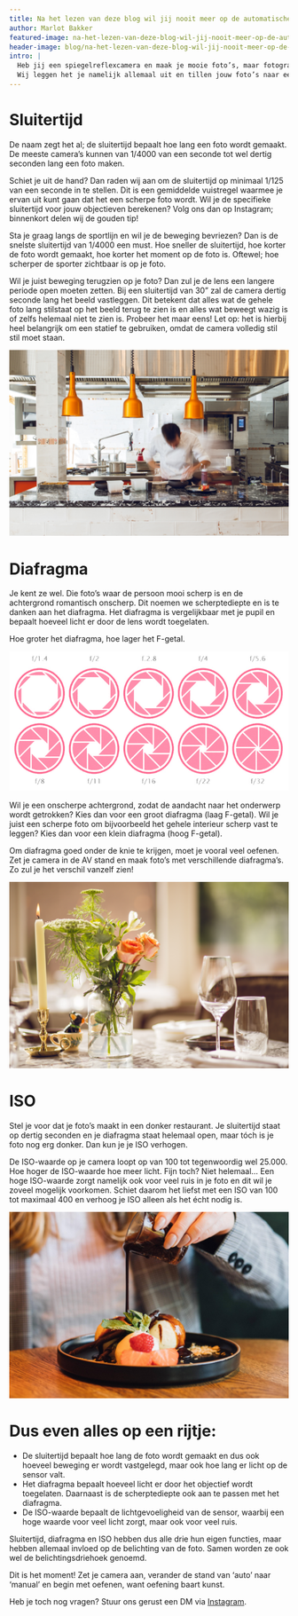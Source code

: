 ```yaml
---
title: Na het lezen van deze blog wil jij nooit meer op de automatische stand fotograferen!
author: Marlot Bakker
featured-image: na-het-lezen-van-deze-blog-wil-jij-nooit-meer-op-de-automatische-stand-fotograferen/omslag-de-koperen-vis.jpg
header-image: blog/na-het-lezen-van-deze-blog-wil-jij-nooit-meer-op-de-automatische-stand-fotograferen/omslag-de-koperen-vis.jpg
intro: |
  Heb jij een spiegelreflexcamera en maak je mooie foto’s, maar fotografeer je nog op de automatische stand? Snap je vrij weinig van al die technische termen? Dan zit je hier goed. 
  Wij leggen het je namelijk allemaal uit en tillen jouw foto’s naar een hoger niveau! 
---
```


# Sluitertijd
De naam zegt het al; de sluitertijd bepaalt hoe lang een foto wordt gemaakt. De meeste camera’s kunnen van 1/4000 van een seconde tot wel dertig seconden lang een foto maken.

Schiet je uit de hand? Dan raden wij aan om de sluitertijd op minimaal 1/125 van een seconde in te stellen. Dit is een gemiddelde vuistregel waarmee je ervan uit kunt gaan dat het een scherpe foto wordt. Wil je de specifieke sluitertijd voor jouw objectieven berekenen? Volg ons dan op Instagram; binnenkort delen wij de gouden tip!

Sta je graag langs de sportlijn en wil je de beweging bevriezen? Dan is de snelste sluitertijd van 1/4000 een must. Hoe sneller de sluitertijd, hoe korter de foto wordt gemaakt, hoe korter het moment op de foto is. Oftewel; hoe scherper de sporter zichtbaar is op je foto.

Wil je juist beweging terugzien op je foto? Dan zul je de lens een langere periode open moeten zetten. Bij een sluitertijd van 30” zal de camera dertig seconde lang het beeld vastleggen. Dit betekent dat alles wat de gehele foto lang stilstaat op het beeld terug te zien is en alles wat beweegt wazig is of zelfs helemaal niet te zien is. Probeer het maar eens!
Let op: het is hierbij heel belangrijk om een statief te gebruiken, omdat de camera volledig stil stil moet staan.


![Villa Coucou](/assets/images/blog/na-het-lezen-van-deze-blog-wil-jij-nooit-meer-op-de-automatische-stand-fotograferen/coucou-115.jpg)


# Diafragma
Je kent ze wel. Die foto’s waar de persoon mooi scherp is en de achtergrond romantisch onscherp. Dit noemen we scherptediepte en is te danken aan het diafragma. Het diafragma is vergelijkbaar met je pupil en bepaalt hoeveel licht er door de lens wordt toegelaten.

Hoe groter het diafragma, hoe lager het F-getal.


![Diafragma](/assets/images/blog/na-het-lezen-van-deze-blog-wil-jij-nooit-meer-op-de-automatische-stand-fotograferen/diafragma-flm.jpg)


Wil je een onscherpe achtergrond, zodat de aandacht naar het onderwerp wordt getrokken? Kies dan voor een groot diafragma (laag F-getal). 
Wil je juist een scherpe foto om bijvoorbeeld het gehele interieur scherp vast te leggen? Kies dan voor een klein diafragma (hoog F-getal).

Om diafragma goed onder de knie te krijgen, moet je vooral veel oefenen. Zet je camera in de AV stand en maak foto’s met verschillende diafragma’s. Zo zul je het verschil vanzelf zien!

![Diafragma](/assets/images/blog/na-het-lezen-van-deze-blog-wil-jij-nooit-meer-op-de-automatische-stand-fotograferen/coucou-34.jpg)


# ISO
Stel je voor dat je foto’s maakt in een donker restaurant. Je sluitertijd staat op dertig seconden en je diafragma staat helemaal open, maar tóch is je foto nog erg donker. Dan kun je je ISO verhogen.

De ISO-waarde op je camera loopt op van 100 tot tegenwoordig wel 25.000. Hoe hoger de ISO-waarde hoe meer licht. Fijn toch?
Niet helemaal… Een hoge ISO-waarde zorgt namelijk ook voor veel ruis in je foto en dit wil je zoveel mogelijk voorkomen. Schiet daarom het liefst met een ISO van 100 tot maximaal 400 en verhoog je ISO alleen als het écht nodig is.


![033](/assets/images/blog/na-het-lezen-van-deze-blog-wil-jij-nooit-meer-op-de-automatische-stand-fotograferen/grand-cafe.jpg)


# Dus even alles op een rijtje:
- De sluitertijd bepaalt hoe lang de foto wordt gemaakt en dus ook hoeveel beweging er wordt vastgelegd, maar ook hoe lang er licht op de sensor valt.
- Het diafragma bepaalt hoeveel licht er door het objectief wordt toegelaten. Daarnaast is de scherptediepte ook aan te passen met het diafragma.
- De ISO-waarde bepaalt de lichtgevoeligheid van de sensor, waarbij een hoge waarde voor veel licht zorgt, maar ook voor veel ruis.

Sluitertijd, diafragma en ISO hebben dus alle drie hun eigen functies, maar hebben allemaal invloed op de belichting van de foto. Samen worden ze ook wel de belichtingsdriehoek genoemd.

Dit is het moment! Zet je camera aan, verander de stand van ‘auto’ naar ‘manual’ en begin met oefenen, want oefening baart kunst.

Heb je toch nog vragen? Stuur ons gerust een DM via [Instagram](https://www.instagram.com/fingerlicking.media/).
